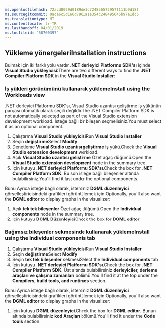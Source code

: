```yaml
---
ms.openlocfilehash: 72acd0029d0189de1c724856572957f111b9d18f
ms.sourcegitcommit: 0aca6c5d166d7961a1e354c248495645b97a1dc5
ms.translationtype: MT
ms.contentlocale: tr-TR
ms.lasthandoff: 04/01/2019
ms.locfileid: "58760397"
---
```

## <a name="installation-instructions"></a><span data-ttu-id="0d51c-101">Yükleme yönergeleri</span><span class="sxs-lookup"><span data-stu-id="0d51c-101">Installation instructions</span></span> 

<span data-ttu-id="0d51c-102">Bulmak için iki farklı yolu vardır **.NET derleyici Platformu SDK'sı** içinde **Visual Studio yükleyicisi**:</span><span class="sxs-lookup"><span data-stu-id="0d51c-102">There are two different ways to find the **.NET Compiler Platform SDK** in the **Visual Studio Installer**:</span></span>

### <a name="install-using-the-workloads-view"></a><span data-ttu-id="0d51c-103">İş yükleri görünümünü kullanarak yükleme</span><span class="sxs-lookup"><span data-stu-id="0d51c-103">Install using the Workloads view</span></span>

<span data-ttu-id="0d51c-104">.NET derleyici Platformu SDK'sı, Visual Studio uzantısı geliştirme iş yükünün parçası otomatik olarak seçili değildir.</span><span class="sxs-lookup"><span data-stu-id="0d51c-104">The .NET Compiler Platform SDK is not automatically selected as part of the Visual Studio extension development workload.</span></span> <span data-ttu-id="0d51c-105">İsteğe bağlı bir bileşen seçmelisiniz.</span><span class="sxs-lookup"><span data-stu-id="0d51c-105">You must select it as an optional component.</span></span>

1. <span data-ttu-id="0d51c-106">Çalıştırma **Visual Studio yükleyicisi**</span><span class="sxs-lookup"><span data-stu-id="0d51c-106">Run **Visual Studio Installer**</span></span> 
1. <span data-ttu-id="0d51c-107">Seçin **değiştirme**</span><span class="sxs-lookup"><span data-stu-id="0d51c-107">Select **Modify**</span></span> 
1. <span data-ttu-id="0d51c-108">Denetleme **Visual Studio uzantısı geliştirme** iş yükü.</span><span class="sxs-lookup"><span data-stu-id="0d51c-108">Check the **Visual Studio extension development** workload.</span></span>
1. <span data-ttu-id="0d51c-109">Açık **Visual Studio uzantısı geliştirme** Özet ağaç düğümü.</span><span class="sxs-lookup"><span data-stu-id="0d51c-109">Open the **Visual Studio extension development** node in the summary tree.</span></span>
1. <span data-ttu-id="0d51c-110">İçin kutuyu **.NET derleyici Platformu SDK'sı**.</span><span class="sxs-lookup"><span data-stu-id="0d51c-110">Check the box for **.NET Compiler Platform SDK**.</span></span> <span data-ttu-id="0d51c-111">Bu son isteğe bağlı bileşenler altında bulabilirsiniz.</span><span class="sxs-lookup"><span data-stu-id="0d51c-111">You'll find it last under the optional components.</span></span>

<span data-ttu-id="0d51c-112">Bunu Ayrıca isteğe bağlı olarak, istersiniz **DGML düzenleyici** görselleştiricisindeki grafikleri görüntülemek için:</span><span class="sxs-lookup"><span data-stu-id="0d51c-112">Optionally, you'll also want the **DGML editor** to display graphs in the visualizer:</span></span>

1. <span data-ttu-id="0d51c-113">Açık **tek tek bileşenler** Özet ağaç düğümü.</span><span class="sxs-lookup"><span data-stu-id="0d51c-113">Open the **Individual components** node in the summary tree.</span></span>
1. <span data-ttu-id="0d51c-114">İçin kutuyu **DGML Düzenleyici**</span><span class="sxs-lookup"><span data-stu-id="0d51c-114">Check the box for **DGML editor**</span></span>

### <a name="install-using-the-individual-components-tab"></a><span data-ttu-id="0d51c-115">Bağımsız bileşenler sekmesinde kullanarak yükleme</span><span class="sxs-lookup"><span data-stu-id="0d51c-115">Install using the Individual components tab</span></span>

1. <span data-ttu-id="0d51c-116">Çalıştırma **Visual Studio yükleyicisi**</span><span class="sxs-lookup"><span data-stu-id="0d51c-116">Run **Visual Studio Installer**</span></span> 
1. <span data-ttu-id="0d51c-117">Seçin **değiştirme**</span><span class="sxs-lookup"><span data-stu-id="0d51c-117">Select **Modify**</span></span> 
1. <span data-ttu-id="0d51c-118">Seçin **tek tek bileşenler** sekmesi</span><span class="sxs-lookup"><span data-stu-id="0d51c-118">Select the **Individual components** tab</span></span> 
1. <span data-ttu-id="0d51c-119">İçin kutuyu **.NET derleyici Platformu SDK'sı**.</span><span class="sxs-lookup"><span data-stu-id="0d51c-119">Check the box for **.NET Compiler Platform SDK**.</span></span> <span data-ttu-id="0d51c-120">Üst altında bulabilirsiniz **derleyiciler, derleme araçları ve çalışma zamanları** bölümü.</span><span class="sxs-lookup"><span data-stu-id="0d51c-120">You'll find it at the top under the **Compilers, build tools, and runtimes** section.</span></span>

<span data-ttu-id="0d51c-121">Bunu Ayrıca isteğe bağlı olarak, istersiniz **DGML düzenleyici** görselleştiricisindeki grafikleri görüntülemek için:</span><span class="sxs-lookup"><span data-stu-id="0d51c-121">Optionally, you'll also want the **DGML editor** to display graphs in the visualizer:</span></span>

1. <span data-ttu-id="0d51c-122">İçin kutuyu **DGML düzenleyici**.</span><span class="sxs-lookup"><span data-stu-id="0d51c-122">Check the box for **DGML editor**.</span></span> <span data-ttu-id="0d51c-123">Bunun altında bulabilirsiniz **kod Araçları** bölümü.</span><span class="sxs-lookup"><span data-stu-id="0d51c-123">You'll find it under the **Code tools** section.</span></span>
